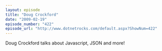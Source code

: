 ```yaml
---
layout: episode
title: "Doug Crockford"
date: "2009-02-19"
episode_number: "422"
episode_url: "http://www.dotnetrocks.com/default.aspx?ShowNum=422"
---
```


Doug Crockford talks about Javascript, JSON and more!  

